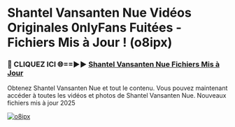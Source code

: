 # Shantel Vansanten Nue Vidéos Originales 0nlyFans Fuitées - Fichiers Mis à Jour ! (o8ipx)

<h3>🔴 CLIQUEZ ICI 🌐==►► <a href="https://tinyurl.com/2pmr4ezf" rel="nofollow">Shantel Vansanten Nue Fichiers Mis à Jour</a></h3>

Obtenez Shantel Vansanten Nue et tout le contenu. Vous pouvez maintenant accéder à toutes les vidéos et photos de Shantel Vansanten Nue. Nouveaux fichiers mis à jour 2025

[![o8ipx](https://i.imgur.com/6SNvagu.gif)](https://tinyurl.com/2pmr4ezf)
